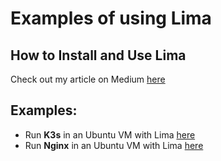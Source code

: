 # Examples of using Lima

## How to Install and Use Lima
Check out my article on Medium [here](https://medium.com/@jehadnasser/sick-of-running-vagrant-on-apple-silicon-meet-lima-efc41994bb21)

## Examples:
- Run **K3s** in an Ubuntu VM with Lima [here](https://github.com/jehadnasser/lima-vm-examples/tree/main/k3s-cluster)
- Run **Nginx** in an Ubuntu VM with Lima [here](https://github.com/jehadnasser/lima-vm-examples/tree/main/nginx)